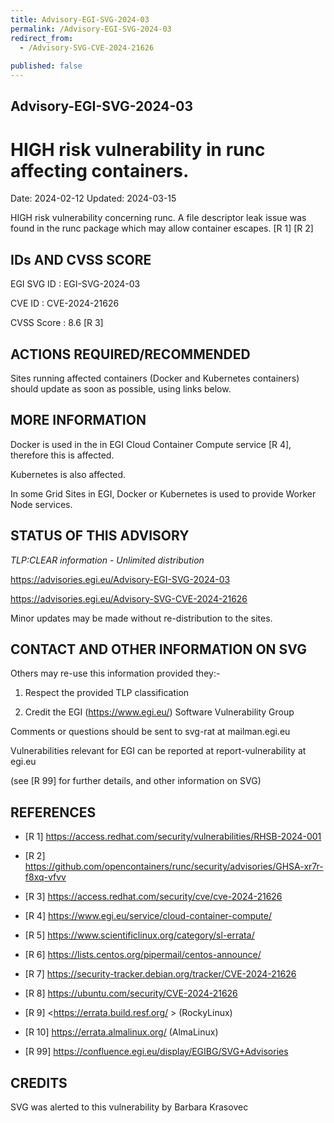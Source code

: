 ```yaml
---
title: Advisory-EGI-SVG-2024-03
permalink: /Advisory-EGI-SVG-2024-03
redirect_from:
  - /Advisory-SVG-CVE-2024-21626
  
published: false
---
```


## Advisory-EGI-SVG-2024-03

# HIGH risk vulnerability in runc affecting containers.

Date:        2024-02-12
Updated:     2024-03-15

HIGH risk vulnerability concerning runc.
A file descriptor leak issue was found in the runc package which may 
allow container escapes. [R 1] [R 2]

## IDs AND CVSS SCORE 

EGI SVG ID : EGI-SVG-2024-03
    
CVE ID     : CVE-2024-21626

CVSS Score : 8.6 [R 3]
    
## ACTIONS REQUIRED/RECOMMENDED

Sites running affected containers (Docker and Kubernetes containers) 
should update as soon as possible, using links below. 

## MORE INFORMATION

Docker is used in the in EGI Cloud Container Compute service [R 4], 
therefore this is affected.

Kubernetes is also affected.

In some Grid Sites in EGI, Docker or Kubernetes is used to provide Worker Node services. 
    
## STATUS OF THIS ADVISORY
                        
_TLP:CLEAR information - Unlimited distribution_ 

  https://advisories.egi.eu/Advisory-EGI-SVG-2024-03 

  https://advisories.egi.eu/Advisory-SVG-CVE-2024-21626 

Minor updates may be made without re-distribution to the sites.


## CONTACT AND OTHER INFORMATION ON SVG

Others may re-use this information provided they:-
    
1) Respect the provided TLP classification

2) Credit the EGI (https://www.egi.eu/) Software Vulnerability Group
    
Comments or questions should be sent to
	svg-rat at mailman.egi.eu

Vulnerabilities relevant for EGI can be reported at
	report-vulnerability at egi.eu
    
(see [R 99] for further details, and other information on SVG)
    
    
## REFERENCES

- [R 1] <https://access.redhat.com/security/vulnerabilities/RHSB-2024-001>

- [R 2] <https://github.com/opencontainers/runc/security/advisories/GHSA-xr7r-f8xq-vfvv>
    
- [R 3] <https://access.redhat.com/security/cve/cve-2024-21626>
     
- [R 4] <https://www.egi.eu/service/cloud-container-compute/>

- [R 5] <https://www.scientificlinux.org/category/sl-errata/>

- [R 6] <https://lists.centos.org/pipermail/centos-announce/>

- [R 7] <https://security-tracker.debian.org/tracker/CVE-2024-21626> 
    
- [R 8] <https://ubuntu.com/security/CVE-2024-21626>

- [R 9] <https://errata.build.resf.org/ >  (RockyLinux)

- [R 10]  <https://errata.almalinux.org/>  (AlmaLinux)


- [R 99]  https://confluence.egi.eu/display/EGIBG/SVG+Advisories

## CREDITS

SVG was alerted to this vulnerability by Barbara Krasovec


